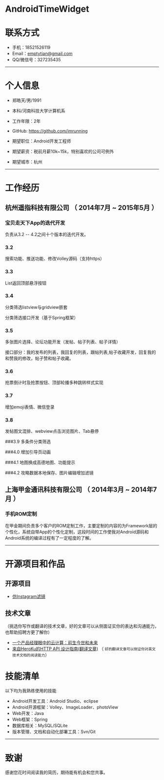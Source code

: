 AndroidTimeWidget
=================
# 联系方式


- 手机：18521526119
- Email：emptytian@gmail.com 
- QQ/微信号：327235435


---
# 个人信息

 - 郑皓天/男/1991 
 - 本科/河南科技大学计算机系 
 - 工作年限：2年
 - GitHub: https://github.com/imrunning

 - 期望职位：Android开发工程师
 - 期望薪资：税前月薪10k~15k，特别喜欢的公司可例外
 - 期望城市：杭州

---

# 工作经历


## 杭州遥指科技有限公司 （ 2014年7月 ~ 2015年5月 ）


### 宝贝走天下App的迭代开发
负责从3.2 -- 4.2之间十个版本的迭代开发。



### 3.2

搜索功能、推送功能、修改Volley源码（支持https）

### 3.3

List返回顶部悬浮按钮

### 3.4
分类筛选listview与gridview嵌套

分类筛选接口开发（基于Spring框架）
### 3.5
多张图片选择、论坛功能开发（发帖、帖子列表、帖子详情）

接口部分：我的发布的列表，我回复的列表，跟帖列表,帖子收藏开发，回复我的和赞我的修改，帖子赞和帖子收藏。

### 3.6
抢票倒计时及抢票按钮、顶部轮播多种跳转样式实现

### 3.7
增加emoji表情、微信登录

### 3.8
发帖图文混排、webview点击浏览图片、Tab悬停

###3.9
多条件分类筛选

###4.0
增加引导页动画

###4.1
地图换成高德地图、功能提示

###4.2
攻略数据本地保存、图片编辑增加滤镜


 
## 上海甲金通讯科技有限公司 （ 2014年3月 ~ 2014年7月 ）

### 手机ROM定制 
在甲金期间负责多个客户的ROM定制工作，主要定制的内容的为Framework层的个性化，系统自带App的个性化定制，这段时间的工作使我对Android源码和Android系统的编译过程有了一定程度的了解。


---

# 开源项目和作品

## 开源项目


 - [仿Instagram滤镜](https://github.com/imrunning/android-instagram-imagefilter) 


## 技术文章
（挑选你写作或翻译的技术文章，好的文章可以从侧面证实你的表达和沟通能力，也帮助招聘方更了解你）

- [一个产品经理眼中的云计算：前生今世和未来](http://get.jobdeer.com/706.get)
- [来自HeroKu的HTTP API 设计指南(翻译文章)](http://get.jobdeer.com/343.get) （ ```好的翻译文章可以侧证你对英文技术文档的阅读能力```）


# 技能清单

以下均为我熟练使用的技能

- Android开发工具：Android Studio、eclipse
- Android开源框架：Volley、ImageLoader、photoView
- Web开发：Java
- Web框架：Spring
- 数据库相关：MySQL/SQLite
- 版本管理、文档和自动化部署工具：Svn/Git




---

# 致谢
感谢您花时间阅读我的简历，期待能有机会和您共事。
